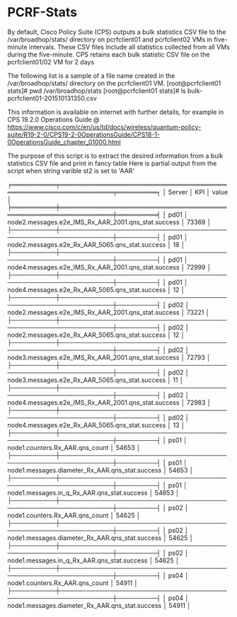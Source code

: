 # PCRF-Stats
By default, Cisco Policy Suite (CPS) outputs a bulk statistics CSV file to the /var/broadhop/stats/ directory 
on pcrfclient01 and pcrfclient02 VMs in five-minute intervals. These CSV files include all statistics collected 
from all VMs during the five-minute. CPS retains each bulk statistic CSV file on the pcrfclient01/02 VM for 2 days

The following list is a sample of a file name created in the /var/broadhop/stats/ directory on the pcrfclient01 VM.
				[root@pcrfclient01 stats]# pwd
				/var/broadhop/stats
				[root@pcrfclient01 stats]# ls
				bulk-pcrfclient01-201510131350.csv
        
This information is available on internet with further details, for example in CPS 19.2.0 Operations Guide @ 
https://www.cisco.com/c/en/us/td/docs/wireless/quantum-policy-suite/R19-2-0/CPS19-2-0OperationsGuide/CPS18-1-0OperationsGuide_chapter_01000.html

The purpose of this script is to extract the desired information from a bulk statistics CSV file and print in fancy table
Here is partial output from the script when string varible st2 is set to 'AAR' 

╒══════════╤══════════════════════════════════════════════════════════════╤═════════╕
│ Server   │ KPI                                                          │   value │
╞══════════╪══════════════════════════════════════════════════════════════╪═════════╡
│ pd01     │ node2.messages.e2e_IMS_Rx_AAR_2001.qns_stat.success          │   73369 │
├──────────┼──────────────────────────────────────────────────────────────┼─────────┤
│ pd01     │ node2.messages.e2e_Rx_AAR_5065.qns_stat.success              │      18 │
├──────────┼──────────────────────────────────────────────────────────────┼─────────┤
│ pd01     │ node4.messages.e2e_IMS_Rx_AAR_2001.qns_stat.success          │   72999 │
├──────────┼──────────────────────────────────────────────────────────────┼─────────┤
│ pd01     │ node4.messages.e2e_Rx_AAR_5065.qns_stat.success              │      12 │
├──────────┼──────────────────────────────────────────────────────────────┼─────────┤
│ pd02     │ node2.messages.e2e_IMS_Rx_AAR_2001.qns_stat.success          │   73221 │
├──────────┼──────────────────────────────────────────────────────────────┼─────────┤
│ pd02     │ node2.messages.e2e_Rx_AAR_5065.qns_stat.success              │      12 │
├──────────┼──────────────────────────────────────────────────────────────┼─────────┤
│ pd02     │ node3.messages.e2e_IMS_Rx_AAR_2001.qns_stat.success          │   72793 │
├──────────┼──────────────────────────────────────────────────────────────┼─────────┤
│ pd02     │ node3.messages.e2e_Rx_AAR_5065.qns_stat.success              │      11 │
├──────────┼──────────────────────────────────────────────────────────────┼─────────┤
│ pd02     │ node4.messages.e2e_IMS_Rx_AAR_2001.qns_stat.success          │   72983 │
├──────────┼──────────────────────────────────────────────────────────────┼─────────┤
│ pd02     │ node4.messages.e2e_Rx_AAR_5065.qns_stat.success              │      13 │
├──────────┼──────────────────────────────────────────────────────────────┼─────────┤
│ ps01     │ node1.counters.Rx_AAR.qns_count                              │   54653 │
├──────────┼──────────────────────────────────────────────────────────────┼─────────┤
│ ps01     │ node1.messages.diameter_Rx_AAR.qns_stat.success              │   54653 │
├──────────┼──────────────────────────────────────────────────────────────┼─────────┤
│ ps01     │ node1.messages.in_q_Rx_AAR.qns_stat.success                  │   54653 │
├──────────┼──────────────────────────────────────────────────────────────┼─────────┤
│ ps02     │ node1.counters.Rx_AAR.qns_count                              │   54625 │
├──────────┼──────────────────────────────────────────────────────────────┼─────────┤
│ ps02     │ node1.messages.diameter_Rx_AAR.qns_stat.success              │   54625 │
├──────────┼──────────────────────────────────────────────────────────────┼─────────┤
│ ps02     │ node1.messages.in_q_Rx_AAR.qns_stat.success                  │   54625 │
├──────────┼──────────────────────────────────────────────────────────────┼─────────┤
│ ps04     │ node1.counters.Rx_AAR.qns_count                              │   54911 │
├──────────┼──────────────────────────────────────────────────────────────┼─────────┤
│ ps04     │ node1.messages.diameter_Rx_AAR.qns_stat.success              │   54911 │
